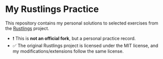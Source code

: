 # My Rustlings Practice

This repository contains my personal solutions to selected exercises from the [Rustlings](https://github.com/rust-lang/rustlings) project.

- ❗ This is **not an official fork**, but a personal practice record.
- ✅ The original Rustlings project is licensed under the MIT license, and my modifications/extensions follow the same license.
